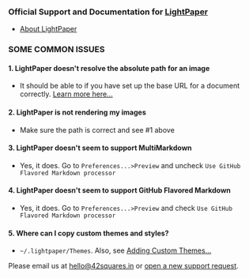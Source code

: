### Official Support and Documentation for [LightPaper](http://lightpaper.ashokgelal.com/?utm_source=github&utm_medium=readme&utm_campaign=support)

* [About LightPaper](http://lightpaper.ashokgelal.com/?utm_source=github&utm_medium=readme&utm_campaign=support)


### SOME COMMON ISSUES

#### 1. LightPaper doesn't resolve the absolute path for an image
- It should be able to if you have set up the base URL for a document correctly. [Learn more here...](https://github.com/42Squares/LightPaper/blob/master/doc/Setting%20Document%20Base%20URL.md)

#### 2. LightPaper is not rendering my images
- Make sure the path is correct and see #1 above

#### 3. LightPaper doesn't seem to support MultiMarkdown
- Yes, it does. Go to `Preferences...>Preview` and uncheck `Use GitHub Flavored Markdown processor`

#### 4. LightPaper doesn't seem to support GitHub Flavored Markdown
- Yes, it does. Go to `Preferences...>Preview` and check `Use GitHub Flavored Markdown processor`

#### 5. Where can I copy custom themes and styles?
- `~/.lightpaper/Themes`. Also, see [Adding Custom Themes...](https://github.com/42Squares/LightPaper/blob/master/Adding%20Custom%20Themes.md)



Please email us at [hello@42squares.in](mailto:hello@42squares.in) or [open a new support request](https://github.com/42Squares/LightPaper/issues).

